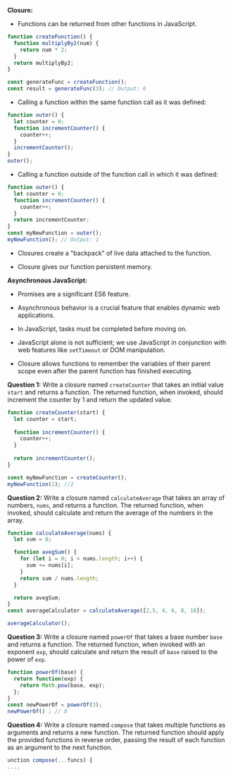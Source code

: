 
**Closure:**

- Functions can be returned from other functions in JavaScript.

```javascript
function createFunction() {
  function multiplyBy2(num) {
    return num * 2;
  }
  return multiplyBy2;
}

const generateFunc = createFunction();
const result = generateFunc(3); // Output: 6
```

- Calling a function within the same function call as it was defined:

```javascript
function outer() {
  let counter = 0;
  function incrementCounter() {
    counter++;
  }
  incrementCounter();
}
outer();
```

- Calling a function outside of the function call in which it was defined:

```javascript
function outer() {
  let counter = 0;
  function incrementCounter() {
    counter++;
  }
  return incrementCounter;
}
const myNewFunction = outer();
myNewFunction(); // Output: 1
```

- Closures create a "backpack" of live data attached to the function.

- Closure gives our function persistent memory.

**Asynchronous JavaScript:**

- Promises are a significant ES6 feature.

- Asynchronous behavior is a crucial feature that enables dynamic web applications.

- In JavaScript, tasks must be completed before moving on.

- JavaScript alone is not sufficient; we use JavaScript in conjunction with web features like `setTimeout` or DOM manipulation.

- Closure allows functions to remember the variables of their parent scope even after the parent function has finished executing.


**Question 1:**
Write a closure named `createCounter` that takes an initial value `start` and returns a function. The returned function, when invoked, should increment the counter by 1 and return the updated value.

```javascript
function createCounter(start) {
  let counter = start;
  
  function incrementCounter() {
    counter++;
  }
  
  return incrementCounter();
}

const myNewFunction = createCounter();
myNewFunction(1); //2

```


**Question 2:**
Write a closure named `calculateAverage` that takes an array of numbers, `nums`, and returns a function. The returned function, when invoked, should calculate and return the average of the numbers in the array.
```javascript
function calculateAverage(nums) {
  let sum = 0;

  function avegSum() {
    for (let i = 0; i < nums.length; i++) {
      sum += nums[i];
    }
    return sum / nums.length; 
  }

  return avegSum; 
}
const averageCalculator = calculateAverage([2,5, 4, 6, 8, 10]);

averageCalculator(); 
```
**Question 3:**
Write a closure named `powerOf` that takes a base number `base` and returns a function. The returned function, when invoked with an exponent `exp`, should calculate and return the result of `base` raised to the power of `exp`.

```javascript
function powerOf(base) {
  return function(exp) {
    return Math.pow(base, exp);
  };
}
const newPowerOf = powerOf(3);
newPowerOf() ; // 8
```


**Question 4:**
Write a closure named `compose` that takes multiple functions as arguments and returns a new function. The returned function should apply the provided functions in reverse order, passing the result of each function as an argument to the next function.


```javascript
unction compose(...funcs) {
....
```


